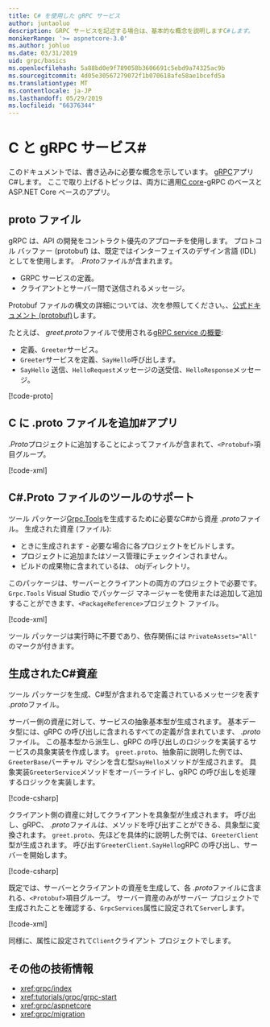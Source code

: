 ```yaml
---
title: C# を使用した gRPC サービス
author: juntaoluo
description: GRPC サービスを記述する場合は、基本的な概念を説明しますC#します。
monikerRange: '>= aspnetcore-3.0'
ms.author: johluo
ms.date: 03/31/2019
uid: grpc/basics
ms.openlocfilehash: 5a88bd0e9f789058b3606691c5ebd9a74325ac9b
ms.sourcegitcommit: 4d05e30567279072f1b070618afe58ae1bcefd5a
ms.translationtype: MT
ms.contentlocale: ja-JP
ms.lasthandoff: 05/29/2019
ms.locfileid: "66376344"
---
```

# <a name="grpc-services-with-c"></a>C と gRPC サービス\#

このドキュメントでは、書き込みに必要な概念を示しています。 [gRPC](https://grpc.io/docs/guides/)アプリC#します。 ここで取り上げるトピックは、両方に適用[C core](https://grpc.io/blog/grpc-stacks)-gRPC のベースと ASP.NET Core ベースのアプリ。

## <a name="proto-file"></a>proto ファイル

gRPC は、API の開発をコントラクト優先のアプローチを使用します。 プロトコル バッファー (protobuf) は、既定ではインターフェイスのデザイン言語 (IDL) としてを使用します。 *.Proto*ファイルが含まれます。

* GRPC サービスの定義。
* クライアントとサーバー間で送信されるメッセージ。

Protobuf ファイルの構文の詳細については、次を参照してください。、[公式ドキュメント (protobuf)](https://developers.google.com/protocol-buffers/docs/proto3)します。

たとえば、 *greet.proto*ファイルで使用される[gRPC service の概要](xref:tutorials/grpc/grpc-start):

* 定義、`Greeter`サービス。
* `Greeter`サービスを定義、`SayHello`呼び出します。
* `SayHello` 送信、`HelloRequest`メッセージの送受信、`HelloResponse`メッセージ。

[!code-proto[](~/tutorials//grpc/grpc-start/sample/GrpcGreeter/Protos/greet.proto)]

## <a name="add-a-proto-file-to-a-c-app"></a>C に .proto ファイルを追加\#アプリ

*.Proto*プロジェクトに追加することによってファイルが含まれて、`<Protobuf>`項目グループ。

[!code-xml[](~/tutorials//grpc/grpc-start/sample/GrpcGreeter/GrpcGreeter.csproj?highlight=2&range=7-11)]

## <a name="c-tooling-support-for-proto-files"></a>C#.Proto ファイルのツールのサポート

ツール パッケージ[Grpc.Tools](https://www.nuget.org/packages/Grpc.Tools/)を生成するために必要なC#から資産 *.proto*ファイル。 生成された資産 (ファイル):

* ときに生成されます - 必要な場合に各プロジェクトをビルドします。
* プロジェクトに追加またはソース管理にチェックインされません。
* ビルドの成果物に含まれているは、 *obj*ディレクトリ。

このパッケージは、サーバーとクライアントの両方のプロジェクトで必要です。 `Grpc.Tools` Visual Studio でパッケージ マネージャーを使用または追加して追加することができます、`<PackageReference>`プロジェクト ファイル。

[!code-xml[](~/tutorials//grpc/grpc-start/sample/GrpcGreeter/GrpcGreeter.csproj?highlight=1&range=17)]

ツール パッケージは実行時に不要であり、依存関係には `PrivateAssets="All"` のマークが付きます。

## <a name="generated-c-assets"></a>生成されたC#資産

ツール パッケージを生成、C#型が含まれるで定義されているメッセージを表す *.proto*ファイル。

サーバー側の資産に対して、サービスの抽象基本型が生成されます。 基本データ型には、gRPC の呼び出しに含まれるすべての定義が含まれています、 *.proto*ファイル。 この基本型から派生し、gRPC の呼び出しのロジックを実装するサービスの具象実装を作成します。 `greet.proto`、抽象前に説明した例では、`GreeterBase`バーチャル マシンを含む型`SayHello`メソッドが生成されます。 具象実装`GreeterService`メソッドをオーバーライドし、gRPC の呼び出しを処理するロジックを実装します。

[!code-csharp[](~/tutorials//grpc/grpc-start/sample/GrpcGreeter/Services/GreeterService.cs?name=snippet)]

クライアント側の資産に対してクライアントを具象型が生成されます。 呼び出し、gRPC、 *.proto*ファイルは、メソッドを呼び出すことができる、具象型に変換されます。 `greet.proto`、先ほどを具体的に説明した例では、`GreeterClient`型が生成されます。 呼び出す`GreeterClient.SayHello`gRPC の呼び出し、サーバーを開始します。

[!code-csharp[](~/tutorials//grpc/grpc-start/sample/GrpcGreeterClient/Program.cs?highlight=5-8&name=snippet)]

既定では、サーバーとクライアントの資産を生成して、各 *.proto*ファイルに含まれる、`<Protobuf>`項目グループ。 サーバー資産のみがサーバー プロジェクトで生成されたことを確認する、`GrpcServices`属性に設定されて`Server`します。

[!code-xml[](~/tutorials//grpc/grpc-start/sample/GrpcGreeter/GrpcGreeter.csproj?highlight=2&range=7-11)]

同様に、属性に設定されて`Client`クライアント プロジェクトでします。

## <a name="additional-resources"></a>その他の技術情報

* <xref:grpc/index>
* <xref:tutorials/grpc/grpc-start>
* <xref:grpc/aspnetcore>
* <xref:grpc/migration>
